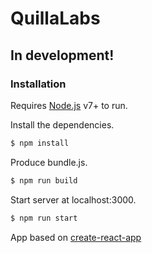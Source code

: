 # QuillaLabs

## In development!

### Installation

Requires [Node.js](https://nodejs.org/) v7+ to run.

Install the dependencies.

```sh
$ npm install
```
Produce bundle.js.
```sh
$ npm run build
```
 Start server at localhost:3000.
```sh
$ npm run start
```

  App based on [create-react-app]

   [Mateo Daza]: <https://github.com/mateodaza>
   [create-react-app]: <https://github.com/facebookincubator/create-react-app>

 